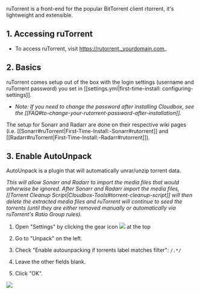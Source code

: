 ruTorrent is a front-end for the popular BitTorrent client rtorrent, it's lightweight and extensible. 


## 1. Accessing ruTorrent

- To access ruTorrent, visit https://rutorrent._yourdomain.com_

## 2. Basics

ruTorrent comes setup out of the box with the login settings (username and ruTorrent password) you set in [[settings.yml|first-time-install: configuring-settings]].

  - _Note: If you need to change the password after installing Cloudbox, see the [[FAQ#to-change-your-rutorrent-password-after-installation]]._

The setup for Sonarr and Radarr are done on their respective wiki pages (i.e. [[Sonarr#ruTorrent|First-Time-Install:-Sonarr#rutorrent]] and [[Radarr#ruTorrent|First-Time-Install:-Radarr#rutorrent]]).

## 3. Enable AutoUnpack

AutoUnpack is a plugin that will automatically unrar/unzip torrent data. 

_This will allow Sonarr and Radarr to import the media files that would otherwise be ignored. After Sonarr and Radarr import the media files, [[Torrent Cleanup Script|Cloudbox-Tools#torrent-cleanup-script]] will then delete the extracted media files and ruTorrent will continue to seed the torrents (until they are either removed manually or automatically via ruTorrent's Ratio Group rules)._

1. Open "Settings" by clicking the gear icon ![](https://github.com/Novik/ruTorrent/wiki/images/icon06settings.png) at the top

1. Go to "Unpack" on the left. 

1. Check "Enable autounpacking if torrents label matches filter": `/.*/`

1. Leave the other fields blank. 

1. Click "OK". 

![](https://i.imgur.com/YzkJRyf.png)